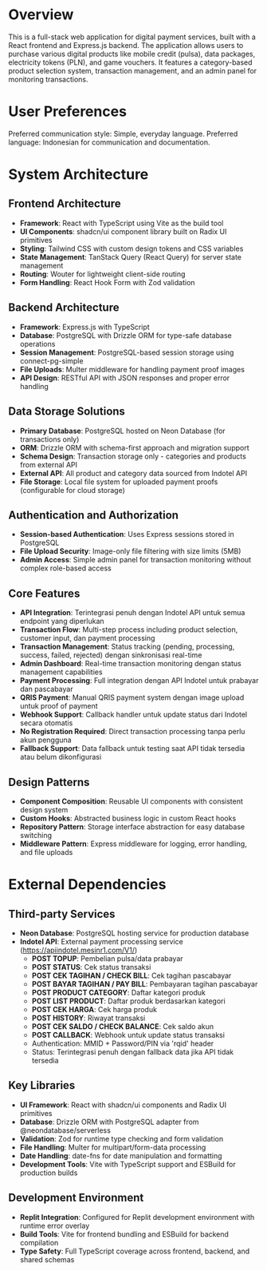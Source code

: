# Overview

This is a full-stack web application for digital payment services, built with a React frontend and Express.js backend. The application allows users to purchase various digital products like mobile credit (pulsa), data packages, electricity tokens (PLN), and game vouchers. It features a category-based product selection system, transaction management, and an admin panel for monitoring transactions.

# User Preferences

Preferred communication style: Simple, everyday language.
Preferred language: Indonesian for communication and documentation.

# System Architecture

## Frontend Architecture
- **Framework**: React with TypeScript using Vite as the build tool
- **UI Components**: shadcn/ui component library built on Radix UI primitives
- **Styling**: Tailwind CSS with custom design tokens and CSS variables
- **State Management**: TanStack Query (React Query) for server state management
- **Routing**: Wouter for lightweight client-side routing
- **Form Handling**: React Hook Form with Zod validation

## Backend Architecture
- **Framework**: Express.js with TypeScript
- **Database**: PostgreSQL with Drizzle ORM for type-safe database operations
- **Session Management**: PostgreSQL-based session storage using connect-pg-simple
- **File Uploads**: Multer middleware for handling payment proof images
- **API Design**: RESTful API with JSON responses and proper error handling

## Data Storage Solutions
- **Primary Database**: PostgreSQL hosted on Neon Database (for transactions only)
- **ORM**: Drizzle ORM with schema-first approach and migration support
- **Schema Design**: Transaction storage only - categories and products from external API
- **External API**: All product and category data sourced from Indotel API
- **File Storage**: Local file system for uploaded payment proofs (configurable for cloud storage)

## Authentication and Authorization
- **Session-based Authentication**: Uses Express sessions stored in PostgreSQL
- **File Upload Security**: Image-only file filtering with size limits (5MB)
- **Admin Access**: Simple admin panel for transaction monitoring without complex role-based access

## Core Features
- **API Integration**: Terintegrasi penuh dengan Indotel API untuk semua endpoint yang diperlukan
- **Transaction Flow**: Multi-step process including product selection, customer input, dan payment processing
- **Transaction Management**: Status tracking (pending, processing, success, failed, rejected) dengan sinkronisasi real-time
- **Admin Dashboard**: Real-time transaction monitoring dengan status management capabilities
- **Payment Processing**: Full integration dengan API Indotel untuk prabayar dan pascabayar
- **QRIS Payment**: Manual QRIS payment system dengan image upload untuk proof of payment
- **Webhook Support**: Callback handler untuk update status dari Indotel secara otomatis
- **No Registration Required**: Direct transaction processing tanpa perlu akun pengguna
- **Fallback Support**: Data fallback untuk testing saat API tidak tersedia atau belum dikonfigurasi

## Design Patterns
- **Component Composition**: Reusable UI components with consistent design system
- **Custom Hooks**: Abstracted business logic in custom React hooks
- **Repository Pattern**: Storage interface abstraction for easy database switching
- **Middleware Pattern**: Express middleware for logging, error handling, and file uploads

# External Dependencies

## Third-party Services
- **Neon Database**: PostgreSQL hosting service for production database  
- **Indotel API**: External payment processing service (https://apiindotel.mesinr1.com/V1/)
  - **POST TOPUP**: Pembelian pulsa/data prabayar  
  - **POST STATUS**: Cek status transaksi
  - **POST CEK TAGIHAN / CHECK BILL**: Cek tagihan pascabayar
  - **POST BAYAR TAGIHAN / PAY BILL**: Pembayaran tagihan pascabayar
  - **POST PRODUCT CATEGORY**: Daftar kategori produk
  - **POST LIST PRODUCT**: Daftar produk berdasarkan kategori
  - **POST CEK HARGA**: Cek harga produk
  - **POST HISTORY**: Riwayat transaksi
  - **POST CEK SALDO / CHECK BALANCE**: Cek saldo akun
  - **POST CALLBACK**: Webhook untuk update status transaksi
  - Authentication: MMID + Password/PIN via 'rqid' header
  - Status: Terintegrasi penuh dengan fallback data jika API tidak tersedia

## Key Libraries
- **UI Framework**: React with shadcn/ui components and Radix UI primitives
- **Database**: Drizzle ORM with PostgreSQL adapter from @neondatabase/serverless
- **Validation**: Zod for runtime type checking and form validation
- **File Handling**: Multer for multipart/form-data processing
- **Date Handling**: date-fns for date manipulation and formatting
- **Development Tools**: Vite with TypeScript support and ESBuild for production builds

## Development Environment
- **Replit Integration**: Configured for Replit development environment with runtime error overlay
- **Build Tools**: Vite for frontend bundling and ESBuild for backend compilation
- **Type Safety**: Full TypeScript coverage across frontend, backend, and shared schemas